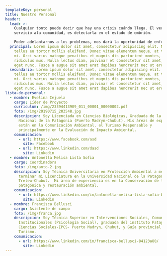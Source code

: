 ```yaml
---
templateKey: personal
title: Nuestro Personal
header:
  lead: >-
    Cualquier tonto puede decir que hay una crisis cuándo llega. El verdadero
    servicio ala comunidad, es detectarla en el estado de embrión.

    Poder adelantarnos a los problemas, nos dará la oportunidad de enfrentarnos a ellos mejor preparados. (Isaac Asimov)
  principal: Lorem ipsum dolor sit amet, consectetur adipiscing elit. Nulla quis
    tellus eu tortor mollis eleifend. Donec vitae elementum neque, at tincidunt
    mi. Orci varius natoque penatibus et magnis dis parturient montes, nascetur
    ridiculus mus. Nulla lectus diam, pulvinar et consectetur sit amet, lobortis
    eget nunc. Fusce a augue sit amet erat dapibus hendrerit nec ut eros
  secundario: Lorem ipsum dolor sit amet, consectetur adipiscing elit. Nulla quis
    tellus eu tortor mollis eleifend. Donec vitae elementum neque, at tincidunt
    mi. Orci varius natoque penatibus et magnis dis parturient montes, nascetur
    ridiculus mus. Nulla lectus diam, pulvinar et consectetur sit amet, lobortis
    eget nunc. Fusce a augue sit amet erat dapibus hendrerit nec ut eros
lista-de-personal:
  - nombre: Evelina Cejuela
    cargo: Líder de Proyecto
    curriculum: /img/23394413909_011_00001_00000002.pdf
    foto: /img/20190715_203548.jpg
    descripcion: Soy Licenciada en Ciencias Biológicas, Graduada de la Universidad
      Nacional de la Patagonia (Puerto Madryn-Chubut). Mis áreas de experiencias
      están en la Comunicación Ambiental, el Turismo Responsable y
      principalmente en la Evaluación de Impacto Ambiental.
    comunicacion:
      - url: https://www.facebook.com/asd
        site: Facebook
      - url: https://www.linkedin.com/dasd
        site: Linkedin
  - nombre: Antonella Melisa Lista Sofia
    cargo: Coordinadora
    foto: /img/anto-2.jpg
    descripcion: Soy Técnica Universitaria en Protección Ambiental a meses de
      terminar mi Licenciatura en la Universidad Nacional de la Patagonia, Sede
      Trelew-Chubut.  Mi área de experiencia es en la Conservación de la flora
      patagónica y restauración ambiental.
    comunicacion:
      - url: https://www.linkedin.com/in/antonella-melisa-lista-sofia-b60600127/
        site: Linkedin
  - nombre: Francisca Bellusci
    cargo: Asistente de campo
    foto: /img/franca.jpg
    descripcion: Soy Técnica Superior en Intervenciones Sociales, Comunitarias e
      Institucionales (Psicología Social), graduada del instituto Patagonico de
      Ciencias Sociales-IPCS- Puerto Madryn, Chubut, y Guía provincial de
      Turismo.
    comunicacion:
      - url: https://www.linkedin.com/in/francisca-bellusci-84123a80/
        site: Linkedin
---
```

